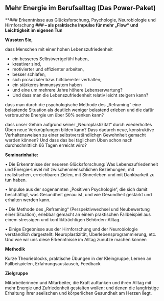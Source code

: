 ## Mehr Energie im Berufsalltag (Das Power-Paket)

**### Erkenntnisse aus Glücksforschung, Psychologie, Neurobiologie und Hirnforschung
**### –	als praktische Impulse für mehr „Flow“ und Leichtigkeit im eigenen Tun**

**Wussten Sie**,

dass Menschen mit einer hohen Lebenszufriedenheit 
* ein besseres Selbstwertgefühl haben, 
* kreativer sind, 
* motivierter und effizienter arbeiten, 
* besser schlafen, 
* sich prosozialer bzw. hilfsbereiter verhalten, 
* ein stärkeres Immunsystem haben 
* und eine um mehrere Jahre höhere Lebenserwartung? 
* Und dass man die Lebenszufriedenheit relativ leicht steigern kann?

dass man durch die psychologische Methode des „Reframing“ eine belastende Situation als deutlich weniger belastend erleben und die dafür verbrauchte Energie um über 50% senken kann?

dass unser Gehirn aufgrund seiner „Neuroplastizität“ durch wiederholtes Üben neue Verknüpfungen bilden kann? Dass dadurch neue, konstruktive Verhaltensweisen zu einer selbstverständlichen Gewohnheit gemacht werden können? Und dass das bei täglichem Üben schon nach durchschnittlich 66 Tagen erreicht wird?

**Seminarinhalte:**

•	Die Erkenntnisse der neueren Glücksforschung: Was Lebenszufriedenheit und Energie-Level mit zwischenmenschlichen Beziehungen, mit realistischen, erreichbaren Zielen, mit Sinnerleben und mit Dankbarkeit zu tun haben.

•	Impulse aus der sogenannten „Positiven Psychologie“, die sich damit beschäftigt, was Gesundheit genau ist, und wie Gesundheit gestärkt und erhalten werden kann.

•	Die Methode des „Reframing“ (Perspektivwechsel und Neubewertung einer Situation), erlebbar gemacht an einem praktischen Fallbeispiel aus einem stressigen und konfliktträchtigen Behörden-Alltag.

•	Einige Ergebnisse aus der Hirnforschung und der Neurobiologie verständlich dargestellt: Neuroplastizität, Überlebensprogrammierung, etc.  Und wie wir uns diese Erkenntnisse im Alltag zunutze machen können


**Methodik**

Kurze Theorieblocks,  praktische Übungen in der Kleingruppe, Lernen an Fallbeispielen, Erfahrungsaustausch, Feedback


**Zielgruppe**

Mitarbeiterinnen und Mitarbeiter, die Kraft auftanken und ihren Alltag mit mehr Energie und Zufriedenheit gestalten wollen; und denen die langfristige Erhaltung ihrer seelischen und körperlichen Gesundheit am Herzen liegt.
